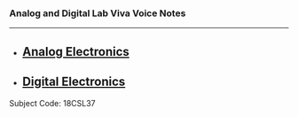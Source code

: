 ### Analog and Digital Lab Viva Voice Notes

---

- ## [Analog Electronics](Analog)
- ## [Digital Electronics](Digital)


Subject Code: 18CSL37